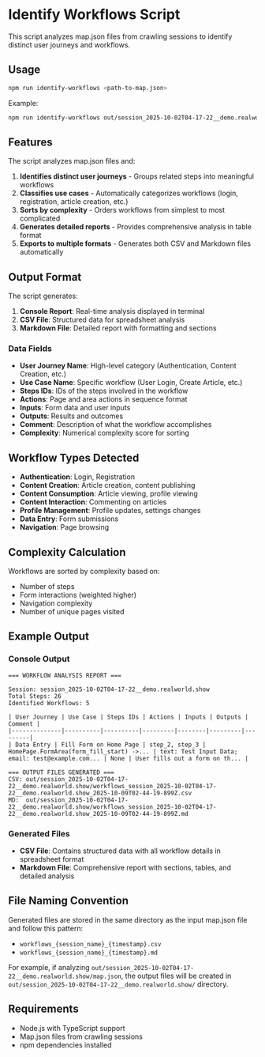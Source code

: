 # Identify Workflows Script

This script analyzes map.json files from crawling sessions to identify distinct user journeys and workflows.

## Usage

```bash
npm run identify-workflows <path-to-map.json>
```

Example:
```bash
npm run identify-workflows out/session_2025-10-02T04-17-22__demo.realworld.show/map.json
```

## Features

The script analyzes map.json files and:

1. **Identifies distinct user journeys** - Groups related steps into meaningful workflows
2. **Classifies use cases** - Automatically categorizes workflows (login, registration, article creation, etc.)
3. **Sorts by complexity** - Orders workflows from simplest to most complicated
4. **Generates detailed reports** - Provides comprehensive analysis in table format
5. **Exports to multiple formats** - Generates both CSV and Markdown files automatically

## Output Format

The script generates:

1. **Console Report**: Real-time analysis displayed in terminal
2. **CSV File**: Structured data for spreadsheet analysis
3. **Markdown File**: Detailed report with formatting and sections

### Data Fields

- **User Journey Name**: High-level category (Authentication, Content Creation, etc.)
- **Use Case Name**: Specific workflow (User Login, Create Article, etc.)
- **Steps IDs**: IDs of the steps involved in the workflow
- **Actions**: Page and area actions in sequence format
- **Inputs**: Form data and user inputs
- **Outputs**: Results and outcomes
- **Comment**: Description of what the workflow accomplishes
- **Complexity**: Numerical complexity score for sorting

## Workflow Types Detected

- **Authentication**: Login, Registration
- **Content Creation**: Article creation, content publishing
- **Content Consumption**: Article viewing, profile viewing
- **Content Interaction**: Commenting on articles
- **Profile Management**: Profile updates, settings changes
- **Data Entry**: Form submissions
- **Navigation**: Page browsing

## Complexity Calculation

Workflows are sorted by complexity based on:
- Number of steps
- Form interactions (weighted higher)
- Navigation complexity
- Number of unique pages visited

## Example Output

### Console Output
```
=== WORKFLOW ANALYSIS REPORT ===

Session: session_2025-10-02T04-17-22__demo.realworld.show
Total Steps: 26
Identified Workflows: 5

| User Journey | Use Case | Steps IDs | Actions | Inputs | Outputs | Comment |
|--------------|----------|----------|---------|--------|---------|---------|
| Data Entry | Fill Form on Home Page | step_2, step_3 | HomePage.FormArea(form_fill_start) ->... | text: Test Input Data; email: test@example.com... | None | User fills out a form on th... |

=== OUTPUT FILES GENERATED ===
CSV: out/session_2025-10-02T04-17-22__demo.realworld.show/workflows_session_2025-10-02T04-17-22__demo.realworld.show_2025-10-09T02-44-19-899Z.csv
MD:  out/session_2025-10-02T04-17-22__demo.realworld.show/workflows_session_2025-10-02T04-17-22__demo.realworld.show_2025-10-09T02-44-19-899Z.md
```

### Generated Files

- **CSV File**: Contains structured data with all workflow details in spreadsheet format
- **Markdown File**: Comprehensive report with sections, tables, and detailed analysis

## File Naming Convention

Generated files are stored in the same directory as the input map.json file and follow this pattern:
- `workflows_{session_name}_{timestamp}.csv`
- `workflows_{session_name}_{timestamp}.md`

For example, if analyzing `out/session_2025-10-02T04-17-22__demo.realworld.show/map.json`, the output files will be created in `out/session_2025-10-02T04-17-22__demo.realworld.show/` directory.

## Requirements

- Node.js with TypeScript support
- Map.json files from crawling sessions
- npm dependencies installed
